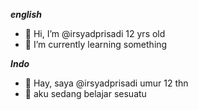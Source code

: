 ***english***
- 👋 Hi, I’m @irsyadprisadi 12 yrs old
- 🌱 I’m currently learning something

***Indo***
- 👋 Hay, saya @irsyadprisadi umur 12 thn
- 🌱 aku sedang belajar sesuatu

<!---
irsyadprisadi/irsyadprisadi is a ✨ special ✨ repository because its `README.md` (this file) appears on your GitHub profile.
You can click the Preview link to take a look at your changes.
-->
